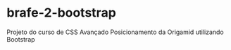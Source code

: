 # brafe-2-bootstrap
Projeto do curso de CSS Avançado Posicionamento da Origamid utilizando Bootstrap
